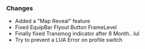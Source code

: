### Changes ###

  * Added a "Map Reveal" feature
  * Fixed EquipBar Flyout Button FrameLevel
  * Finally fixed Transmog indicator after 8 Month.. lul
  * Try to prevent a LUA Error on profile switch

